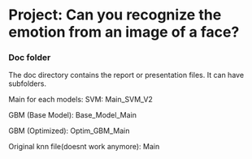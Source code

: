 # Project: Can you recognize the emotion from an image of a face?

### Doc folder

The doc directory contains the report or presentation files. It can have subfolders.

Main for each models:
SVM:
Main_SVM_V2

GBM (Base Model):
Base_Model_Main

GBM (Optimized):
Optim_GBM_Main

Original knn file(doesnt work anymore):
Main